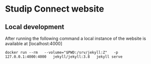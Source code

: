 # Studip Connect website

## Local development
After running the following command a local instance of the website is available at [localhost:4000]
```
docker run --rm   --volume="$PWD:/srv/jekyll:Z"   -p 127.0.0.1:4000:4000   jekyll/jekyll:3.8   jekyll serve
```